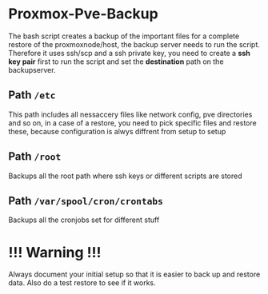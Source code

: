 # Proxmox-Pve-Backup
The bash script creates a backup of the important files for a complete restore of the proxmoxnode/host, the backup server needs to run the script.
Therefore it uses ssh/scp and a ssh private key, you need to create a **ssh key pair** first to run the script and set the **destination** path on the backupserver.
## Path `/etc`
This path includes all nessaccery files like network config, pve directories and so on, in a case of a restore, you need to pick specific files and restore these, because configuration is alwys diffrent from setup to setup
## Path `/root`
Backups all the root path where ssh keys or different scripts are stored
## Path `/var/spool/cron/crontabs`
Backups all the cronjobs set for different stuff

# **!!! Warning !!!**
Always document your initial setup so that it is easier to back up and restore data. Also do a test restore to see if it works.

